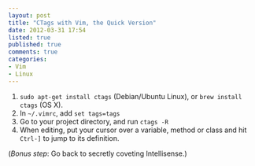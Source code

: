 ```yaml
---
layout: post
title: "CTags with Vim, the Quick Version"
date: 2012-03-31 17:54
listed: true
published: true
comments: true
categories:
- Vim
- Linux
---
```


1. `sudo apt-get install ctags` (Debian/Ubuntu Linux), or `brew install ctags` (OS X).
2. In `~/.vimrc`, add `set tags=tags`
3. Go to your project directory, and run `ctags -R`
4. When editing, put your cursor over a variable, method or class and hit `Ctrl-]` to jump to its definition.

(*Bonus step*: Go back to secretly coveting Intellisense.)

